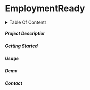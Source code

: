 # EmploymentReady
<details><summary>Table Of Contents</summary>
⋅⋅*[Project Description]
⋅⋅*
⋅⋅*
⋅⋅*
</details>

##### Project Description

##### Getting Started

##### Usage

##### Demo

##### Contact
